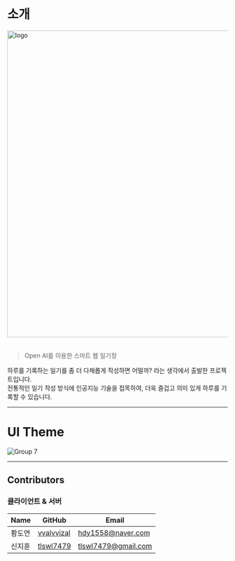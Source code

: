 # 소개 

<img width="700" alt="logo" src="https://github.com/user-attachments/assets/8a7d9ee2-6994-44e9-b82f-c7f6d4c824ba">
<br>
<br>

> Open AI를 이용한 스마트 웹 일기장 

하루를 기록하는 일기를 좀 더 다채롭게 작성하면 어떨까? 라는 생각에서 출발한 프로젝트입니다. <br>
전통적인 일기 작성 방식에 인공지능 기술을 접목하여, 더욱 즐겁고 의미 있게 하루를 기록할 수 있습니다.

---


# UI Theme

![Group 7](https://github.com/user-attachments/assets/2575569d-36cf-4481-a3f4-54f8275fa580)

--- 

## Contributors

### 클라이언트 & 서버

| Name   | GitHub                                      | Email             |
| ------ | ------------------------------------------- | ----------------- |
| 황도연 | [vvalvvizal](https://github.com/vvalvvizal) | hdy1558@naver.com |
| 신지훈 | [tlswl7479](https://github.com/tlswl7479)   | tlswl7479@gmail.com |
